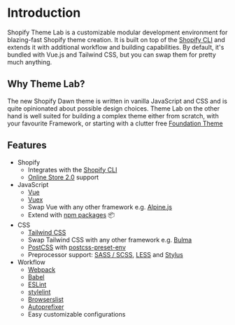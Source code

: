 # Introduction

Shopify Theme Lab is a customizable modular development environment for blazing-fast Shopify theme creation. It is built on top of the [Shopify CLI](https://shopify.dev/themes/tools/cli) and extends it with additional workflow and building capabilities. By default, it's bundled with Vue.js and Tailwind CSS, but you can swap them for pretty much anything.

## Why Theme Lab?

The new Shopify Dawn theme is written in vanilla JavaScript and CSS and is quite opinionated about possible design choices. Theme Lab on the other hand is well suited for building a complex theme either from scratch, with your favourite Framework, or starting with a clutter free [Foundation Theme](https://github.com/uicrooks/shopify-foundation-theme)

## Features

- Shopify
  - Integrates with the [Shopify CLI](https://shopify.dev/themes/tools/cli)
  - [Online Store 2.0](https://shopify.dev/themes/migration) support
- JavaScript
  - [Vue](https://v3.vuejs.org)
  - [Vuex](https://next.vuex.vuejs.org)
  - Swap Vue with any other framework e.g. [Alpine.js](/guide/js-frameworks.html#alpine-js)
  - Extend with [npm packages](https://www.npmjs.com) 📦
- CSS
  - [Tailwind CSS](https://tailwindcss.com)
  - Swap Tailwind CSS with any other framework e.g. [Bulma](/guide/css-frameworks.html#bulma)
  - [PostCSS](https://postcss.org) with [postcss-preset-env](https://preset-env.cssdb.org/features)
  - Preprocessor support: [SASS / SCSS](/guide/configuration.html#sass-scss), [LESS](/guide/configuration.html#less) and [Stylus](/guide/configuration.html#stylus)
- Workflow
  - [Webpack](https://webpack.js.org)
  - [Babel](https://babeljs.io)
  - [ESLint](https://eslint.org)
  - [stylelint](https://stylelint.io)
  - [Browserslist](https://github.com/browserslist/browserslist)
  - [Autoprefixer](https://github.com/postcss/autoprefixer)
  - Easy customizable configurations